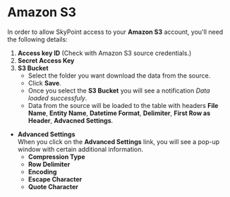 # Amazon S3
In order to allow SkyPoint access to your **Amazon S3** account, you'll need the following details:
1. **Access key ID** (Check with Amazon S3 source credentials.)
1. **Secret Access Key**
1. **S3 Bucket**
    - Select the folder you want download the data from the source.
    - Click **Save**.
    - Once you select the **S3 Bucket** you will see a notification *Data loaded successfuly*.
    - Data from the source will be loaded to the table with headers **File Name**, **Entity Name**, **Datetime Format**, **Delimiter**, **First Row as Header**, **Advacned Settings**.
- **Advanced Settings**
    <br>When you click on the **Advanced Settings** link, you will see a pop-up window with certain additional information.
    - **Compression Type**
    - **Row Delimiter**
    - **Encoding**
    - **Escape Character**
    - **Quote Character**
    

